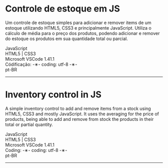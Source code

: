 # Controle de estoque em JS

Um controle de estoque simples para adicionar e remover items de um estoque utilizando HTML5, CSS3 e principalmente JavaScript. Utiliza o cálculo de média para o preço dos produtos, podendo adicionar e remover do estoque os produtos em sua quantidade total ou parcial.

JavaScript </br>
HTML5 | CSS3 </br>
Microsoft VSCode 1.41.1 </br>
Códificação: -&lowast;- coding: utf-8 -&lowast;- </br>
pt-BR </br> 

--------------------------------------------------------------------------------------------------------------------------

# Inventory control in JS

A simple inventory control to add and remove items from a stock using HTML5, CSS3 and mostly JavaScript. It uses the averaging for the price of products, being able to add and remove from stock the products in their total or partial quantity.

JavaScript </br>
HTML5 | CSS3 </br>
Microsoft VSCode 1.41.1 </br>
Coding: -&lowast;- coding: utf-8 -&lowast;- </br>
pt-BR </br>

--------------------------------------------------------------------------------------------------------------------------
